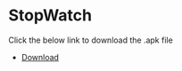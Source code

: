 # StopWatch

Click the below link to download the .apk file

- <a href="/app-debug.apk" download="app-debug.apk">Download</a>


